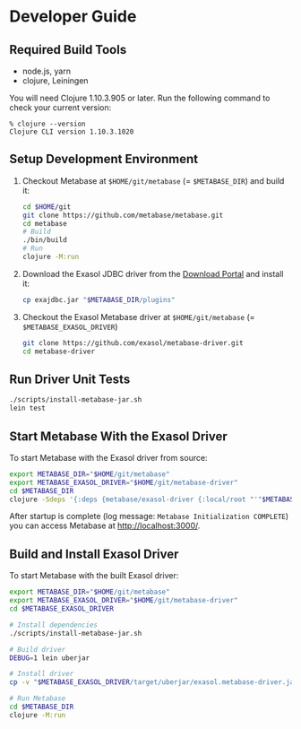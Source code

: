 # Developer Guide

## Required Build Tools

* node.js, yarn
* clojure, Leiningen

You will need Clojure 1.10.3.905 or later. Run the following command to check your current version:

```shell
% clojure --version
Clojure CLI version 1.10.3.1020
```

## Setup Development Environment

1. Checkout Metabase at `$HOME/git/metabase` (= `$METABASE_DIR`) and build it:

    ```bash
    cd $HOME/git
    git clone https://github.com/metabase/metabase.git
    cd metabase
    # Build
    ./bin/build
    # Run
    clojure -M:run
    ```

2. Download the Exasol JDBC driver from the [Download Portal](https://www.exasol.com/portal/display/DOWNLOAD/) and install it:

    ```bash
    cp exajdbc.jar "$METABASE_DIR/plugins"
    ```

3. Checkout the Exasol Metabase driver at `$HOME/git/metabase` (= `$METABASE_EXASOL_DRIVER`)

    ```bash
    git clone https://github.com/exasol/metabase-driver.git
    cd metabase-driver
    ```

## Run Driver Unit Tests

```bash
./scripts/install-metabase-jar.sh
lein test
```

## Start Metabase With the Exasol Driver

To start Metabase with the Exasol driver from source:

```bash
export METABASE_DIR="$HOME/git/metabase"
export METABASE_EXASOL_DRIVER="$HOME/git/metabase-driver"
cd $METABASE_DIR
clojure -Sdeps '{:deps {metabase/exasol-driver {:local/root "'"$METABASE_EXASOL_DRIVER"'"}}}' -J-Dmb.dev.additional.driver.manifest.paths=$METABASE_EXASOL_DRIVER/resources/metabase-plugin.yaml -M:run
```

After startup is complete (log message: `Metabase Initialization COMPLETE`) you can access Metabase at [http://localhost:3000/](http://localhost:3000/).

## Build and Install Exasol Driver

To start Metabase with the built Exasol driver:

```bash
export METABASE_DIR="$HOME/git/metabase"
export METABASE_EXASOL_DRIVER="$HOME/git/metabase-driver"
cd $METABASE_EXASOL_DRIVER

# Install dependencies
./scripts/install-metabase-jar.sh

# Build driver
DEBUG=1 lein uberjar

# Install driver
cp -v "$METABASE_EXASOL_DRIVER/target/uberjar/exasol.metabase-driver.jar" "$METABASE_DIR/plugins/"

# Run Metabase
cd $METABASE_DIR
clojure -M:run
```